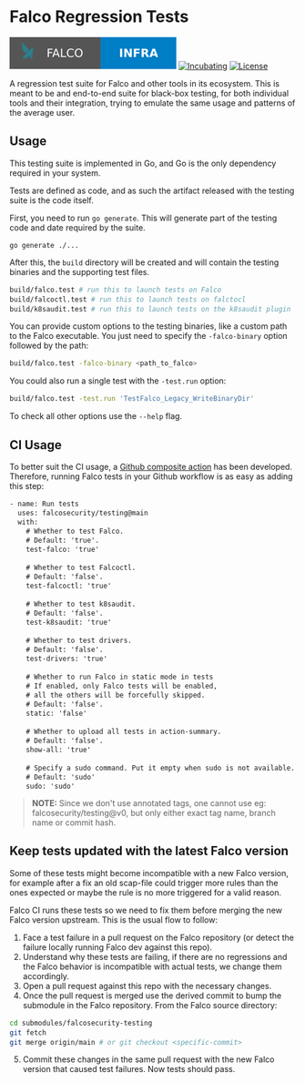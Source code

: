 # Falco Regression Tests

[![Falco Infra Repository](https://github.com/falcosecurity/evolution/blob/main/repos/badges/falco-infra-blue.svg)](https://github.com/falcosecurity/evolution/blob/main/REPOSITORIES.md#infra-scope) [![Incubating](https://img.shields.io/badge/status-incubating-orange?style=for-the-badge)](https://github.com/falcosecurity/evolution/blob/main/REPOSITORIES.md#incubating) [![License](https://img.shields.io/github/license/falcosecurity/testing?style=for-the-badge)](./LICENSE)

A regression test suite for Falco and other tools in its ecosystem.
This is meant to be and end-to-end suite for black-box testing, for both individual tools and their integration, trying to emulate the same usage and patterns of the average user.

## Usage

This testing suite is implemented in Go, and Go is the only dependency required in your system.

Tests are defined as code, and as such the artifact released with the testing suite is the code itself.

First, you need to run `go generate`. This will generate part of the testing code and date required by the suite.

```
go generate ./...
```

After this, the `build` directory will be created and will contain the testing binaries and the supporting test files.

```bash
build/falco.test # run this to launch tests on Falco
build/falcoctl.test # run this to launch tests on falctocl
build/k8saudit.test # run this to launch tests on the k8saudit plugin
```

You can provide custom options to the testing binaries, like a custom path to the Falco executable. You just need to specify the `-falco-binary` option followed by the path:

```bash
build/falco.test -falco-binary <path_to_falco>
```

You could also run a single test with the `-test.run` option:

```bash
build/falco.test -test.run 'TestFalco_Legacy_WriteBinaryDir'
```

To check all other options use the `--help` flag.

## CI Usage

To better suit the CI usage, a [Github composite action](https://docs.github.com/en/actions/creating-actions/creating-a-composite-action) has been developed.  
Therefore, running Falco tests in your Github workflow is as easy as adding this step:
```
- name: Run tests
  uses: falcosecurity/testing@main
  with:
    # Whether to test Falco.
    # Default: 'true'.
    test-falco: 'true'
    
    # Whether to test Falcoctl.
    # Default: 'false'.
    test-falcoctl: 'true'
    
    # Whether to test k8saudit.
    # Default: 'false'.
    test-k8saudit: 'true'
    
    # Whether to test drivers.
    # Default: 'false'.
    test-drivers: 'true'
    
    # Whether to run Falco in static mode in tests
    # If enabled, only Falco tests will be enabled,
    # all the others will be forcefully skipped.
    # Default: 'false'.
    static: 'false'
    
    # Whether to upload all tests in action-summary.
    # Default: 'false'.
    show-all: 'true'
    
    # Specify a sudo command. Put it empty when sudo is not available.
    # Default: 'sudo'
    sudo: 'sudo'
```

> __NOTE:__ Since we don't use annotated tags, one cannot use eg: falcosecurity/testing@v0, but only either exact tag name, branch name or commit hash.


## Keep tests updated with the latest Falco version

Some of these tests might become incompatible with a new Falco version, for example after a fix an old scap-file could trigger more rules than the ones expected or maybe the rule is no more triggered for a valid reason.

Falco CI runs these tests so we need to fix them before merging the new Falco version upstream. This is the usual flow to follow:

1. Face a test failure in a pull request on the Falco repository (or detect the failure locally running Falco dev against this repo).
2. Understand why these tests are failing, if there are no regressions and the Falco behavior is incompatible with actual tests, we change them accordingly.
3. Open a pull request against this repo with the necessary changes.
4. Once the pull request is merged use the derived commit to bump the submodule in the Falco repository.
From the Falco source directory:

 ```bash
 cd submodules/falcosecurity-testing
 git fetch
 git merge origin/main # or git checkout <specific-commit>
 ```

5. Commit these changes in the same pull request with the new Falco version that caused test failures. Now tests should pass.
